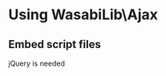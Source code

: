 Using WasabiLib\Ajax
======================
Embed script files
----------------------
<script type="text/javascript" src="/js/jquery.min.js"></script>
<script type="text/javascript" src="/js/bootstrap.min.js"></script>
<script type="text/javascript" src="/assets/js/WasabiLib/Recipients/config.js"></script>
<script type="text/javascript" src="/assets/js/WasabiLib/Recipients/common.js"></script>
<script type="text/javascript" src="/assets/js/WasabiLib/Communication.js"></script>

jQuery is needed

